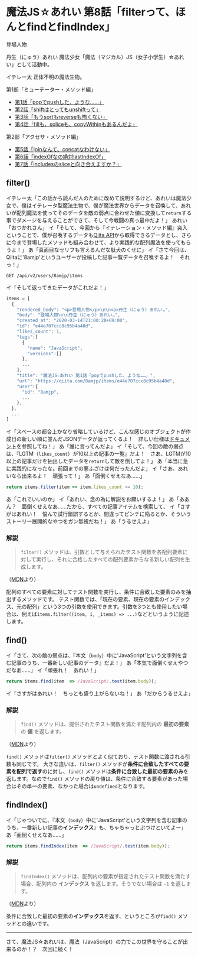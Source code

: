 # 魔法JS☆あれい 第8話「filterって、ほんとfindとfindIndex」

登場人物

丹生（にゅう）あれい
魔法少女「魔法（マジカル）JS（女子小学生）☆あれい」として活動中。

イテレー太
正体不明の魔法生物。

第1部「ミューテーター・メソッド編」
* [第1話「popでpushした、ような……」](https://qiita.com/8amjp/items/e44e707ccc8c95b4a40d)
* [第2話「shiftはとってもunshiftって」](https://qiita.com/8amjp/items/3fc1b2defd28ba1c2df3)
* [第3話「もうsortもreverseも怖くない」](https://qiita.com/8amjp/items/86f5294981fbebd3fe2d)
* [第4話「fillも、spliceも、copyWithinもあるんだよ」](https://qiita.com/8amjp/items/0741e35b70ea32711265)

第2部「アクセサ・メソッド編」
* [第5話「joinなんて、concatなわけない」](https://qiita.com/8amjp/items/229c41ad2146728abd89)
* [第6話「indexOfなの絶対lastIndexOf」](https://qiita.com/8amjp/items/f7e421722e419c1c0a7d)
* [第7話「includesのsliceと向き合えますか？」](https://qiita.com/8amjp/items/007ac192399225db3843)

## filter()

イテレー太「この話から読んだ人のために改めて説明するけど、あれいは魔法少女で、僕はイテレータ型魔法生物で、僕が魔法世界からデータを召喚して、あれいが配列魔法を使ってそのデータを敵の弱点に合わせた値に変換して`return`する事でダメージを与えることができて、そして今戦闘の真っ最中だよ！」
あれい「おつかれさん」
イ「そして、今回から『イテレーション・メソッド編』突入ということで、僕が召喚するデータも[Qiita API](https://qiita.com/api/v2/docs)から取得できるデータとし、さらに今まで登場したメソッドも組み合わせて、より実践的な配列魔法を使ってもらうよ！」
あ「真面目なセリフも言えるんだな駄犬のくせに」
イ「さて今回は、Qiitaに'8amjp'というユーザーが投稿した記事一覧データを召喚するよ！　それっ！」

```
GET /api/v2/users/8amjp/items
```

イ「そして返ってきたデータがこれだよ！」

```js
items = [
  {
    "rendered_body": "<p>登場人物</p>\n\n<p>丹生（にゅう）あれい…",
    "body": "登場人物\n\n丹生（にゅう）あれい…",
    "created_at": "2020-03-14T21:00:28+09:00",
    "id": "e44e707ccc8c95b4a40d",
    "likes_count": 1,
    "tags":[
      {
        "name": "JavaScript",
        "versions":[]
      },
      ...
    ],
    "title": "魔法JS☆あれい 第1話「popでpushした、ような……」",
    "url": "https://qiita.com/8amjp/items/e44e707ccc8c95b4a40d",
    "user":{
      "id": "8amjp",
      ...
    },
  },
  ...
]
```

イ「スペースの都合上かなり省略しているけど、こんな感じのオブジェクトが作成日の新しい順に並んだJSONデータが返ってくるよ！　詳しい仕様は[ドキュメント](https://qiita.com/api/v2/docs#get-apiv2usersuser_iditems)を参照してね！」
あ「誰に言ってんだよ」
イ「そして、今回の敵の弱点は、『LGTM（`likes_count`）が10以上の記事の一覧』だよ！　さあ、LGTMが10以上の記事だけを抽出したデータを`return`して敵を倒してよ！」
あ「本当に急に実践的になったな。前回までの悪ふざけは何だったんだよ」
イ「さあ、あれいなら出来るよ！　頑張って！」
あ「面倒くせえなあ……」

```js
return items.filter(item => item.likes_count >= 10);
```

あ「これでいいのか」
イ「あれい、念の為に解説をお願いするよ！」
あ「ああん？　面倒くせえなあ……だから、すべての記事アイテムを検索して、
イ「さすがはあれい！　悩んで試行錯誤するとか、間違ってピンチに陥るとか、そういうストーリー展開的なやつをガン無視だね！」
あ「うるせえよ」

### 解説

> `filter()` メソッドは、引数として与えられたテスト関数を各配列要素に対して実行し、それに合格したすべての配列要素からなる新しい配列を生成します。

（[MDN](https://developer.mozilla.org/ja/docs/Web/JavaScript/Reference/Global_Objects/Array/filter)より）

配列のすべての要素に対してテスト関数を実行し、条件に合致した要素のみを抽出するメソッドです。
テスト関数では、「現在の要素、現在の要素のインデックス、元の配列」という3つの引数を使用できます。引数を3つとも使用したい場合は、例えば`items.filter((item, i, _items) => ...)`などというように記述します。

## find()

イ「さて、次の敵の弱点は、『本文（`body`）中に'JavaScript'という文字列を含む記事のうち、一番新しい記事のデータ』だよ！」
あ「本気で面倒くせえやつだなあ……」
イ「頑張れ！　あれい！」

```js
return items.find(item  => /JavaScript/.test(item.body));
```

イ「さすがはあれい！　ちっとも盛り上がらないね！」
あ「だからうるせえよ」

### 解説

> `find()` メソッドは、提供されたテスト関数を満たす配列内の **最初の要素** の **値** を返します。

（[MDN](https://developer.mozilla.org/ja/docs/Web/JavaScript/Reference/Global_Objects/Array/find)より）

`find()` メソッドは`filter()` メソッドとよく似ており、テスト関数に渡される引数も同じです。
大きな違いは、`filter()` メソッドが**条件に合致したすべての要素を配列で返す**のに対し、`find()` メソッドは**条件に合致した最初の要素のみ**を返します。なので`find()` メソッドの戻り値は、条件に合致する要素があった場合はその単一の要素、なかった場合は`undefined`となります。

## findIndex()

イ「じゃついでに、『本文（`body`）中に'JavaScript'という文字列を含む記事のうち、一番新しい記事の**インデックス**』も、ちゃちゃっとぶつけといてよー」
あ「面倒くせえなあ……」

```js
return items.findIndex(item  => /JavaScript/.test(item.body));
```

### 解説

> `findIndex()` メソッドは、配列内の要素が指定されたテスト関数を満たす場合、配列内の **インデックス** を返します。そうでない場合は `-1` を返します。

（[MDN](https://developer.mozilla.org/ja/docs/Web/JavaScript/Reference/Global_Objects/Array/findIndex)より）

条件に合致した最初の要素の**インデックス**を返す、というところが`find()` メソッドとの違いです。

----
さて、魔法JS☆あれいは、魔法（JavaScript）の力でこの世界を守ることが出来るのか！？　次回に続く！
<!--stackedit_data:
eyJoaXN0b3J5IjpbMjExNjAyODM1OCwtMTk4MTgyNTY0MywtMT
AyNDkzNjIzNCw4MTEwMjg4OCwzMjkzOTQzOTQsOTE1NDA0Mzk1
LDIxMTc0OTgxMDAsMTk3NTgzMjQ0NiwtNzczMjY5NDUwLDM5MT
YwNTYyMywtMTIwOTMxMjE4LDE3Nzc4NjcxOTRdfQ==
-->